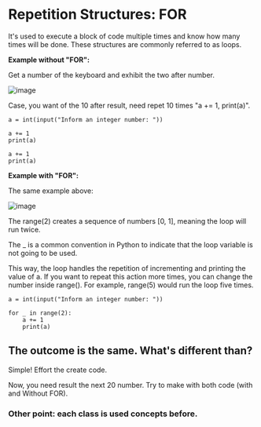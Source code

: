 # Repetition Structures: FOR

It's used to execute a block of code multiple times and know how many times will be done. These structures are commonly referred to as loops.

**Example without "FOR":**

Get a number of the keyboard and exhibit the two after number.

![image](https://github.com/user-attachments/assets/351233ab-2746-4889-aafe-f833050fa915)

Case, you want of the 10 after result, need repet 10 times "a += 1, print(a)".

```
a = int(input("Inform an integer number: "))

a += 1
print(a)

a += 1
print(a)
```


**Example with "FOR":**

The same example above:

![image](https://github.com/user-attachments/assets/a2fc8ee4-0f21-40c6-a473-ac1e574d768a)

The range(2) creates a sequence of numbers [0, 1], meaning the loop will run twice.

The _ is a common convention in Python to indicate that the loop variable is not going to be used.

This way, the loop handles the repetition of incrementing and printing the value of a. If you want to repeat this action more times, you can change the number inside range(). For example, range(5) would run the loop five times.

```
a = int(input("Inform an integer number: "))

for _ in range(2):
    a += 1
    print(a)
```

## The outcome is the same. What's different than?

Simple! Effort the create code.

Now, you need result the next 20 number. Try to make with both code (with and Without FOR). 


### Other point: each class is used concepts before.
